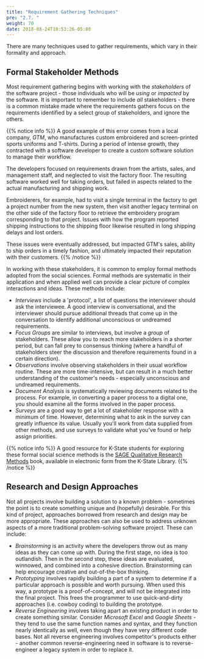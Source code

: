 ```yaml
---
title: "Requirement Gathering Techniques"
pre: "2.7. "
weight: 70
date: 2018-08-24T10:53:26-05:00
---
```

There are many techniques used to gather requirements, which vary in their formality and approach.

## Formal Stakeholder Methods 
Most requirement gathering begins with working with the _stakeholders_ of the software project - those individuals who will be _using_ or _impacted_ by the software. It is important to remember to include _all_ stakeholders - there is a common mistake made where the requirements gathers focus on the requirements identified by a select group of stakeholders, and ignore the others.

{{% notice info %}}
A good example of this error comes from a local company, _GTM_, who manufactures custom embroidered and screen-printed sports uniforms and T-shirts.  During a period of intense growth, they contracted with a software developer to create a custom software solution to manage their workflow.

The developers focused on requirements drawn from the artists, sales, and management staff, and neglected to visit the factory floor.  The resulting software worked well for taking orders, but failed in aspects related to the actual manufacturing and shipping work. 

Embroiderers, for example, had to visit a single terminal in the factory to get a project number from the new system, then visit another legacy terminal on the other side of the factory floor to retrieve the embroidery program corresponding to that project.  Issues with how the program reported shipping instructions to the shipping floor likewise resulted in long shipping delays and lost orders.

These issues were eventually addressed, but impacted GTM's sales, ability to ship orders in a timely fashion, and ultimately impacted their reputation with their customers.
{{% /notice %}}

In working with these stakeholders, it is common to employ formal methods adopted from the social sciences.  Formal methods are systematic in their application and when applied well can provide a clear picture of complex interactions and ideas.  These methods include: 

* _Interviews_ include a 'protocol', a list of questions the interviewer should ask the interviewee.  A good interview is conversational, and the interviewer should pursue additional threads that come up in the conversation to identify additional unconscious or undreamed requirements.
* _Focus Groups_ are similar to interviews, but involve a _group_ of stakeholders. These allow you to reach more stakeholders in a shorter period, but can fall prey to consensus thinking (where a handful of stakeholders steer the discussion and therefore requirements found in a certain direction). 
* _Observations_ involve observing stakeholders in their usual workflow routine.  These are more time-intensive, but can result in a much better understanding of the customer's needs - especially unconscious and undreamed requirements.
* _Document Analysis_ is systematically reviewing documents related to the process.  For example, in converting a paper process to a digital one, you should examine all the forms involved in the paper process.
* _Surveys_ are a good way to get a lot of stakeholder response with a minimum of time.  However, determining what to ask in the survey can greatly influence its value.  Usually you'll work from data supplied from other methods, and use surveys to validate what you've found or help assign priorities.

{{% notice info %}}
A good resource for K-State students for exploring these formal social science methods is the [SAGE Qualitative Research Methods](https://k-state-primo.hosted.exlibrisgroup.com/primo-explore/fulldisplay?docid=01KSU_ALMA51285449630002401&context=L&vid=NewUI&lang=en_US&search_scope=Entire_Library_Collection&adaptor=Local%20Search%20Engine&tab=default_tab&query=any,contains,qualitative%20research%20methods&mode=Basic) book, available in electronic form from the K-State Library.
{{% /notice %}}

## Research and Design Approaches
Not all projects involve building a solution to a known problem - sometimes the point is to create something unique and (hopefully) desirable. For this kind of project, approaches borrowed from research and design may be more appropriate.  These approaches can also be used to address unknown aspects of a more traditional problem-solving software project. These can include:

* _Brainstorming_ is an activity where the developers throw out as many ideas as they can come up with. During the first stage, no idea is too outlandish.  Then in the second step, these ideas are evaluated, winnowed, and combined into a cohesive direction.  Brainstorming can help encourage creative and out-of-the-box thinking.
* _Prototyping_ involves rapidly building a part of a system to determine if a particular approach is possible and worth pursuing.  When used this way, a prototype is a proof-of-concept, and will not be integrated into the final project.  This frees the programmer to use quick-and-dirty approaches (i.e. cowboy coding) to building the prototype.
* _Reverse Engineering_ involves taking apart an existing product in order to create something similar.  Consider _Microsoft Excel_ and _Google Sheets_ - they tend to use the same function names and syntax, and they function nearly identically as well, even though they have very different code bases.  Not all reverse engineering involves competitor's products either - another common reverse-engineering need in software is to reverse-engineer a legacy system in order to replace it.

